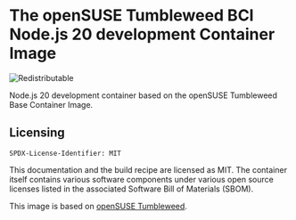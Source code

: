 # The openSUSE Tumbleweed BCI Node.js 20 development Container Image
![Redistributable](https://img.shields.io/badge/Redistributable-Yes-green)

Node.js 20 development container based on the openSUSE Tumbleweed Base Container Image.

## Licensing

`SPDX-License-Identifier: MIT`

This documentation and the build recipe are licensed as MIT.
The container itself contains various software components under various open source licenses listed in the associated
Software Bill of Materials (SBOM).

This image is based on [openSUSE Tumbleweed](https://get.opensuse.org/tumbleweed/).
